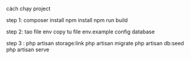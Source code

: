 cách chạy project

step 1: composer install
npm install
npm run build

step 2: tao file env copy tu file env.example
config database

step 3 : php artisan storage:link
php artisan migrate
php artisan db:seed
php artisan serve
